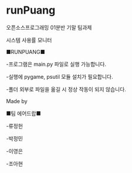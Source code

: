 # runPuang
오픈소스프로그래밍 01분반 기말 팀과제

시스템 사용률 모니터

■RUNPUANG■



-프로그램은 main.py 파일로 실행 가능합니다.

-실행에 pygame, psutil 모듈 설치가 필요합니다.

-폴더 외부로 파일을 옮길 시 정상 작동이 되지 않습니다.




Made by

■팀 에어드랍■

-류정헌

-박정민

-이영은

-조아현
